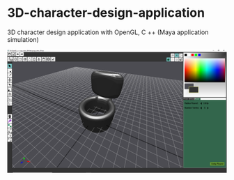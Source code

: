 # 3D-character-design-application
3D character design application with OpenGL, C ++ (Maya application simulation)

![alt text](https://github.com/DavidAbraham912/3D-character-design-application/blob/master/end.png)

